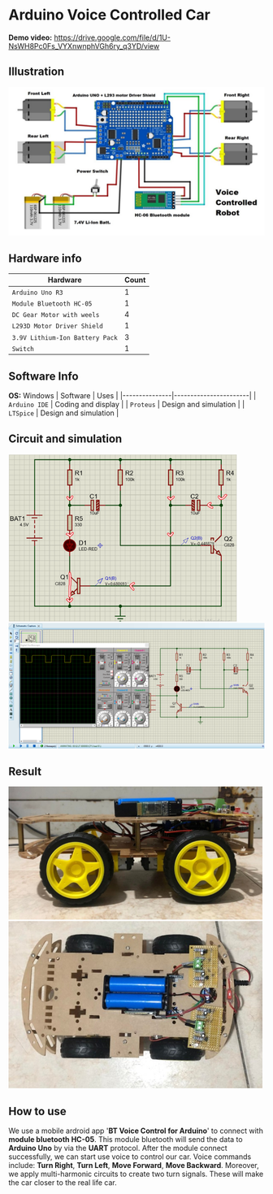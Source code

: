 # Arduino Voice Controlled Car

**Demo video:** https://drive.google.com/file/d/1U-NsWH8Pc0Fs_VYXnwnphVGh6ry_q3YD/view
## Illustration

<img src="https://github.com/gnurt2041/ProjectInClass/blob/main/Voice_control_car/image/diagram.jpg" width="650"></h2>

## Hardware info

| Hardware                        | Count |
|---------------------------------|-------|
| `Arduino Uno R3`                | 1     |
| `Module Bluetooth HC-05`        | 1     |
| `DC Gear Motor with weels`      | 4     |
| `L293D Motor Driver Shield`     | 1     |
| `3.9V Lithium-Ion Battery Pack` | 3     |
| `Switch`                        | 1     |

## Software Info

**OS:** Windows
| Software      | Uses                  |
|---------------|-----------------------|
| `Arduino IDE` | Coding and display    |
| `Proteus`     | Design and simulation |
| `LTSpice`     | Design and simulation |

## Circuit and simulation

<img src="https://github.com/gnurt2041/ProjectInClass/blob/main/Voice_control_car/image/circuit.png" width="450"> <img src="https://github.com/gnurt2041/ProjectInClass/blob/main/Voice_control_car/image/simulation.png" width="550"> 

## Result

<img src="https://github.com/gnurt2041/ProjectInClass/blob/main/Voice_control_car/image/result1.jpg" width="500"> <img src="https://github.com/gnurt2041/ProjectInClass/blob/main/Voice_control_car/image/result2.jpg" width="500">

## How to use

We use a mobile ardroid app '**BT Voice Control for Arduino**' to connect with **module bluetooth HC-05**. This module bluetooth will send the data to **Arduino Uno** by via the **UART** protocol. After the module connect successfully, we can start use voice to control our car. Voice commands include: **Turn Right**, **Turn Left**, **Move Forward**, **Move Backward**. Moreover, we apply multi-harmonic circuits to create two turn signals. These will make the car closer to the real life car.
